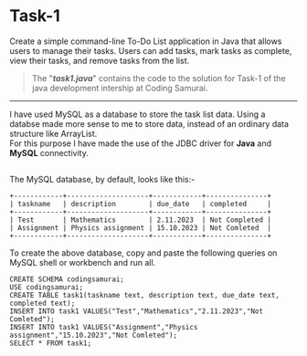 # Task-1
Create a simple command-line To-Do List application in Java that 
allows users to manage their tasks. Users can add tasks, mark tasks as complete, view 
their tasks, and remove tasks from the list. 

>The "**_task1.java_**" contains the code to the solution for Task-1 of the java development intership at Coding Samurai.
___
I have used MySQL as a database to store the task list data. Using a databse made more sense to me to store data, instead of an ordinary data structure like ArrayList.<br />
For this purpose I have made the use of the JDBC driver for **Java** and **MySQL** connectivity.
##
The MySQL database, by default, looks like this:-

```
+------------+--------------------+------------+---------------+
| taskname   | description        | due_date   | completed     |
+------------+--------------------+------------+---------------+
| Test       | Mathematics        | 2.11.2023  | Not Completed |
| Assignment | Physics assignment | 15.10.2023 | Not Comleted  |
+------------+--------------------+------------+---------------+
```
To create the above database, copy and paste the following queries on MySQL shell or workbench and run all.
```
CREATE SCHEMA codingsamurai;
USE codingsamurai;
CREATE TABLE task1(taskname text, description text, due_date text, completed text);
INSERT INTO task1 VALUES("Test","Mathematics","2.11.2023","Not Comleted");
INSERT INTO task1 VALUES("Assignment","Physics assignment","15.10.2023","Not Comleted");
SELECT * FROM task1;
```
